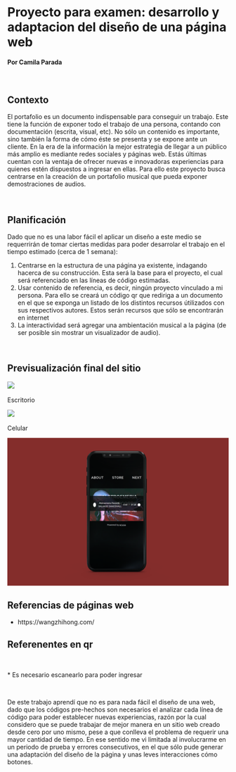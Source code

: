 <html>
    <body>
        <h1> Proyecto para examen: desarrollo y adaptacion del diseño de una página web </h1>
        <!-- Buscar en "How to" de W3 -->
        <h4> Por Camila Parada </h4>
        <br>
        <h2> Contexto </h2>
          <p> El portafolio es un documento indispensable para conseguir un trabajo. Este tiene la función de exponer todo el trabajo de una persona, contando con documentación (escrita, visual, etc). No sólo un contenido es importante, sino también la forma de cómo éste se presenta y se expone ante un cliente. En la era de la información la mejor estrategia de llegar a un público más amplio es mediante redes sociales y páginas web. Estás últimas cuentan con la ventaja de ofrecer nuevas e innovadoras experiencias para quienes estén dispuestos a ingresar en ellas.  Para ello este proyecto busca centrarse en la creación de un portafolio musical que pueda exponer demostraciones de audios. </p>
        <br>
        <h2> Planificación </h2>
          <p> Dado que no es una labor fácil el aplicar un diseño a este medio se requerrirán de tomar ciertas medidas para poder desarrolar el trabajo en el tiempo estimado (cerca de 1 semana):</p>
        <ol>
         <li> Centrarse en la estructura de una página ya existente, indagando hacerca de su construcción. Esta será la base para el proyecto, el cual será referenciado en las líneas de código estimadas.</li>
         <li> Usar contenido de referencia, es decir, ningún proyecto vinculado a mi persona. Para ello se creará un código qr que rediriga a un documento en el que se exponga un listado de los distintos recursos útilizados con sus respectivos autores. Estos serán recursos que sólo se encontrarán en internet </li>
         <li>La interactividad será agregar una ambientación musical a la página (de ser posible sin mostrar un visualizador de audio).</li>
        </ol>
        <br>
        <h2> Previsualización final del sitio </h2>
          <img src= "./previsualizaciones/Your-work (1).gif">
           <p> Escritorio </p>
          <img src= "./previsualizaciones/Previsualizacion-computador.png">
           <p> Celular </p>
          <img src= "./previsualizaciones/Previsualizacion-telefono.png">
        <br>
        <h2> Referencias de páginas web </h2>
        <ul>
         <li> https://wangzhihong.com/ </li>
         </ul>  
        <h2> Referenentes en qr </h2>
          <img src= "">
          <p> * Es necesario escanearlo para poder ingresar </p>
        <br>
        <p> De este trabajo aprendí que no es para nada fácil el diseño de una web, dado que los códigos pre-hechos son necesarios el analizar cada línea de código para poder establecer nuevas experiencias, razón por la cual considero que se puede trabajar de mejor manera en un sitio web creado desde cero por uno mismo, pese a que conlleva el problema de requerir una mayor cantidad de tiempo. En ese sentido me vi limitada al involucrarme en un periodo de prueba y errores consecutivos, en el que sólo pude generar una adaptación del diseño de la página y unas leves interacciones cómo botones.</p>
    </body>
</html>
